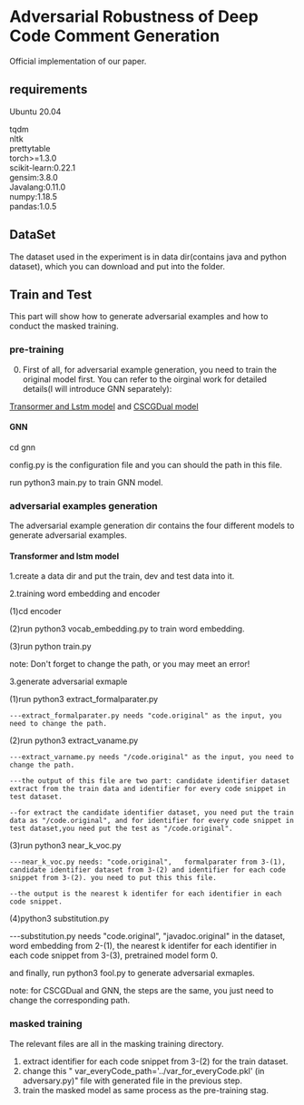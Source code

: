 # Adversarial Robustness of Deep Code Comment Generation<br>
Official implementation of our paper.<br>
## requirements

Ubuntu 20.04

tqdm<br>
nltk<br>
prettytable<br>
torch>=1.3.0<br>
scikit-learn:0.22.1<br>
gensim:3.8.0<br>
Javalang:0.11.0<br>
numpy:1.18.5<br>
pandas:1.0.5<br>
## DataSet
The dataset used in the experiment is in data dir(contains java and python dataset), which you can download and put into the folder.


## Train and Test
This part will show how to generate adversarial examples and how to conduct the masked training.

### pre-training

0. First of all, for adversarial example generation, you need to train the original model first. You can refer to the oirginal work for detailed details(I will introduce GNN separately):

[Transormer and Lstm model](https://github.com/wasiahmad/NeuralCodeSum)       and      [CSCGDual model](https://github.com/Bolin0215/CSCGDual)

#### GNN
cd gnn

config.py is the configuration file and you can should the path in this file.

run python3 main.py to train GNN model.


### adversarial examples generation

The adversarial example generation dir contains the four different models to generate adversarial examples.

#### Transformer and lstm model 

1.create a data dir and put the train, dev and test data into it.

2.training word embedding and  encoder

  (1)cd encoder
  
  (2)run python3 vocab_embedding.py  to train word embedding.
  
  (3)run python train.py
  
note: Don't forget to change the path, or you may meet an error!

3.generate adversarial exmaple

  (1)run python3 extract_formalparater.py
  
    ---extract_formalparater.py needs "code.original" as the input, you need to change the path.
  
  (2)run python3 extract_vaname.py
    
    ---extract_varname.py needs "/code.original" as the input, you need to change the path.
    
    ---the output of this file are two part: candidate identifier dataset extract from the train data and identifier for every code snippet in test dataset.
    
    --for extract the candidate identifier dataset, you need put the train data as "/code.original", and for identifier for every code snippet in test dataset,you need put the test as "/code.original".

  
  (3)run python3 near_k_voc.py
  
    ---near_k_voc.py needs: "code.original",   formalparater from 3-(1), candidate identifier dataset from 3-(2) and identifier for each code snippet from 3-(2). you need to put this this file.
    
    --the output is the nearest k identifer for each identifier in each code snippet.
  
  (4)python3 substitution.py 
  
  ---substitution.py needs "code.original", "javadoc.original" in the dataset, word embedding from 2-(1), the nearest k identifer for each identifier in each code snippet from 3-(3), pretrained model form 0. 
  
  and finally, run python3 fool.py to generate adversarial exmaples.

note: for CSCGDual and GNN, the steps are the same, you just need to change the corresponding path.

### masked training

The relevant files are all in the masking training directory.

1. extract identifier for each code snippet from 3-(2) for the train dataset.
2. change this "  var_everyCode_path='../var_for_everyCode.pkl' (in adversary.py)"  file with generated file in the previous step.
3. train the masked model as same process as the pre-training  stag.

